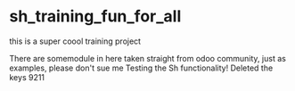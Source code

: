 # sh_training_fun_for_all
this is a super coool training project 

There are somemodule in here taken straight from odoo community, just as examples, please don't sue me
Testing the Sh functionality!
Deleted the keys 9211
